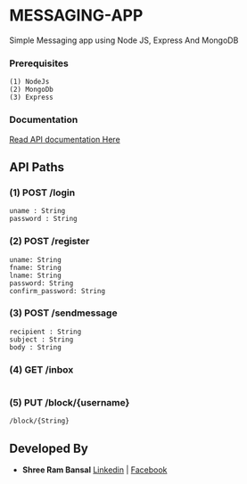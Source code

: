 # MESSAGING-APP
Simple Messaging app using Node JS, Express And MongoDB

### Prerequisites
```
(1) NodeJs
(2) MongoDb
(3) Express
```

### Documentation

[Read API documentation Here](https://documenter.getpostman.com/view/3998711/simple-messaging-app/RVtvqYmv)

## API Paths

### (1) POST /login
```
uname : String
password : String
```
### (2) POST /register

```
uname: String
fname: String
lname: String
password: String
confirm_password: String
```

### (3) POST /sendmessage

```
recipient : String
subject : String
body : String
```

### (4) GET /inbox

```

```

### (5) PUT /block/{username}

```
/block/{String}
```

## Developed By
* **Shree Ram Bansal** [Linkedin](https://www.linkedin.com/in/shree-ram-b-a48786104/) | [Facebook](https://www.facebook.com/shreeram.bansal)

